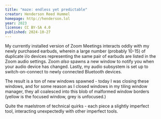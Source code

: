 ```yaml
---
title: "maze: endless yet predictable"
creator: Henderson Reed Hummel
homepage: http://henderson.lol
year: 2023
license: CC BY-SA 4.0
published: 2024-10-27
---
```


My currently installed version of Zoom Meetings interacts oddly with my newly purchased earbuds, wherein a large number (probably 10-15) of duplicate i/o devices representing the same pair of earbuds are listed in the Zoom audio settings. Zoom *also* spawns a new window to notify you when your audio device has changed. Lastly, my audio subsystem is set up to switch-on-connect to newly connected Bluetooth devices.

The result is a ton of new windows spawned - today I was closing these windows, and for some reason as I closed windows in my tiling window manager, they all coalesced into this blob of malformed window borders (yellow is the focused window, grey is unfocused.)

Quite the maelstrom of technical quirks - each piece a slightly imperfect tool, interacting unexpectedly with other imperfect tools.
